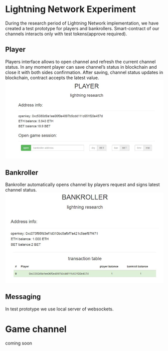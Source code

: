 # Lightning Network Experiment

During the research period of Lightning Network implementation, we have created a test prototype for players and bankrollers. 
Smart-contract of our channels interacts only with test tokens(approve required).



## Player
Players interface allows to open channel and refresh the current channel status. 
In any moment player can save channel’s status in blockchain and close it with both sides confirmation. 
After saving, channel status updates in blockchain, contract accepts the latest value.
![Player](image/screen_1.JPG)

## Bankroller
Bankroller automatically opens channel by players request and signs latest channel status.
![bankroller](image/screen_2.JPG)

## Messaging
In test prototype we use local server of websockets.

# Game channel
coming soon

